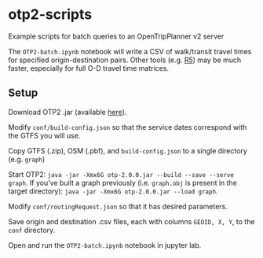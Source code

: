 # otp2-scripts
 Example scripts for batch queries to an OpenTripPlanner v2 server

 The `OTP2-batch.ipynb` notebook will write a CSV of walk/transit travel times for specified origin-destination pairs. Other tools (e.g. [R5](https://github.com/conveyal/r5)) may be much faster, especially for full O-D travel time matrices.

## Setup

Download OTP2 .jar (available [here](https://repo1.maven.org/maven2/org/opentripplanner/otp/)).

Modify `conf/build-config.json` so that the service dates correspond with the GTFS you will use.

Copy GTFS (.zip), OSM (.pbf), and `build-config.json` to a single directory (e.g. `graph`)

Start OTP2: `java -jar -Xmx6G otp-2.0.0.jar --build --save --serve graph`. If you've built a graph previously (i.e. `graph.obj` is present in the target directory): `java -jar -Xmx6G otp-2.0.0.jar --load graph`.

Modify `conf/routingRequest.json` so that it has desired parameters.

Save origin and destination .csv files, each with columns `GEOID, X, Y`, to the `conf` directory.

Open and run the `OTP2-batch.ipynb` notebook in jupyter lab.